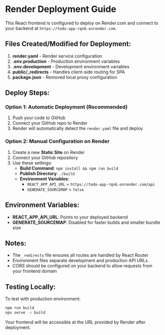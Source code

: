 # Render Deployment Guide

This React frontend is configured to deploy on Render.com and connect to your backend at `https://todo-app-rqn6.onrender.com`.

## Files Created/Modified for Deployment:

1. **render.yaml** - Render service configuration
2. **.env.production** - Production environment variables
3. **.env.development** - Development environment variables  
4. **public/_redirects** - Handles client-side routing for SPA
5. **package.json** - Removed local proxy configuration

## Deploy Steps:

### Option 1: Automatic Deployment (Recommended)
1. Push your code to GitHub
2. Connect your GitHub repo to Render
3. Render will automatically detect the `render.yaml` file and deploy

### Option 2: Manual Configuration on Render
1. Create a new **Static Site** on Render
2. Connect your GitHub repository
3. Use these settings:
   - **Build Command**: `npm install && npm run build`
   - **Publish Directory**: `./build`
   - **Environment Variables**:
     - `REACT_APP_API_URL` = `https://todo-app-rqn6.onrender.com/api`
     - `GENERATE_SOURCEMAP` = `false`

## Environment Variables:

- **REACT_APP_API_URL**: Points to your deployed backend
- **GENERATE_SOURCEMAP**: Disabled for faster builds and smaller bundle size

## Notes:

- The `_redirects` file ensures all routes are handled by React Router
- Environment files separate development and production API URLs
- CORS should be configured on your backend to allow requests from your frontend domain

## Testing Locally:

To test with production environment:
```bash
npm run build
npx serve -s build
```

Your frontend will be accessible at the URL provided by Render after deployment.
